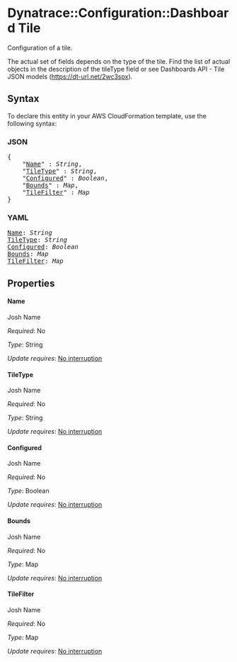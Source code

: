 # Dynatrace::Configuration::Dashboard Tile

Configuration of a tile.

The actual set of fields depends on the type of the tile. Find the list of actual objects in the description of the tileType field or see Dashboards API - Tile JSON models (https://dt-url.net/2wc3spx).

## Syntax

To declare this entity in your AWS CloudFormation template, use the following syntax:

### JSON

<pre>
{
    "<a href="#name" title="Name">Name</a>" : <i>String</i>,
    "<a href="#tiletype" title="TileType">TileType</a>" : <i>String</i>,
    "<a href="#configured" title="Configured">Configured</a>" : <i>Boolean</i>,
    "<a href="#bounds" title="Bounds">Bounds</a>" : <i>Map</i>,
    "<a href="#tilefilter" title="TileFilter">TileFilter</a>" : <i>Map</i>
}
</pre>

### YAML

<pre>
<a href="#name" title="Name">Name</a>: <i>String</i>
<a href="#tiletype" title="TileType">TileType</a>: <i>String</i>
<a href="#configured" title="Configured">Configured</a>: <i>Boolean</i>
<a href="#bounds" title="Bounds">Bounds</a>: <i>Map</i>
<a href="#tilefilter" title="TileFilter">TileFilter</a>: <i>Map</i>
</pre>

## Properties

#### Name

Josh Name

_Required_: No

_Type_: String

_Update requires_: [No interruption](https://docs.aws.amazon.com/AWSCloudFormation/latest/UserGuide/using-cfn-updating-stacks-update-behaviors.html#update-no-interrupt)

#### TileType

Josh Name

_Required_: No

_Type_: String

_Update requires_: [No interruption](https://docs.aws.amazon.com/AWSCloudFormation/latest/UserGuide/using-cfn-updating-stacks-update-behaviors.html#update-no-interrupt)

#### Configured

Josh Name

_Required_: No

_Type_: Boolean

_Update requires_: [No interruption](https://docs.aws.amazon.com/AWSCloudFormation/latest/UserGuide/using-cfn-updating-stacks-update-behaviors.html#update-no-interrupt)

#### Bounds

Josh Name

_Required_: No

_Type_: Map

_Update requires_: [No interruption](https://docs.aws.amazon.com/AWSCloudFormation/latest/UserGuide/using-cfn-updating-stacks-update-behaviors.html#update-no-interrupt)

#### TileFilter

Josh Name

_Required_: No

_Type_: Map

_Update requires_: [No interruption](https://docs.aws.amazon.com/AWSCloudFormation/latest/UserGuide/using-cfn-updating-stacks-update-behaviors.html#update-no-interrupt)

